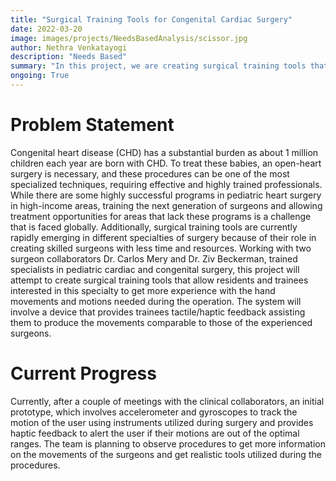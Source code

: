 ```yaml
---
title: "Surgical Training Tools for Congenital Cardiac Surgery"
date: 2022-03-20
image: images/projects/NeedsBasedAnalysis/scissor.jpg
author: Nethra Venkatayogi
description: "Needs Based"
summary: "In this project, we are creating surgical training tools that will more accurately simulate congenital cardiac surgery"
ongoing: True
---
```


# Problem Statement

Congenital heart disease (CHD) has a substantial burden as about 1 million children each year are born with CHD. To treat these babies, an open-heart surgery is necessary, and these procedures can be one of the most specialized techniques, requiring effective and highly trained professionals. While there are some highly successful programs in pediatric heart surgery in high-income areas, training the next generation of surgeons and allowing treatment opportunities for areas that lack these programs is a challenge that is faced globally. Additionally, surgical training tools are currently rapidly emerging in different specialties of surgery because of their role in creating skilled surgeons with less time and resources. Working with two surgeon collaborators Dr. Carlos Mery and Dr. Ziv Beckerman, trained specialists in pediatric cardiac and congenital surgery, this project will attempt to create surgical training tools that allow residents and trainees interested in this specialty to get more experience with the hand movements and motions needed during the operation. The system will involve a device that provides trainees tactile/haptic feedback assisting them to produce the movements comparable to those of the experienced surgeons. 

# Current Progress

Currently, after a couple of meetings with the clinical collaborators, an initial prototype, which involves accelerometer and gyroscopes to track the motion of the user using instruments utilized during surgery and provides haptic feedback to alert the user if their motions are out of the optimal ranges. The team is planning to observe procedures to get more information on the movements of the surgeons and get realistic tools utilized during the procedures. 
